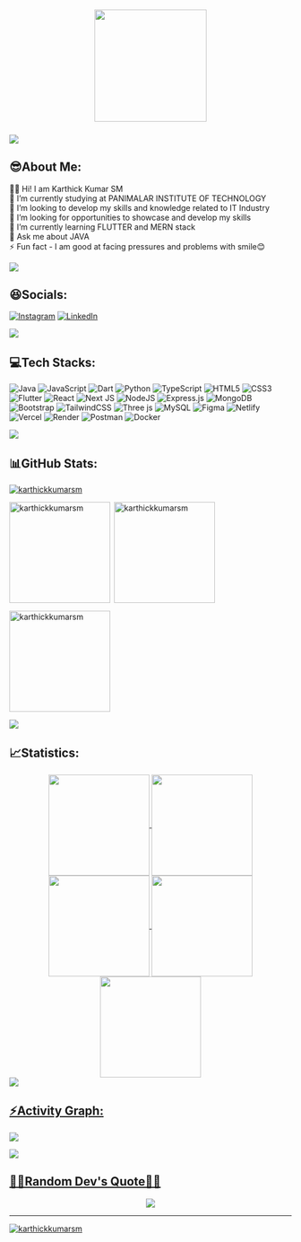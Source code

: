 <div align="left">
</div>

###

<div align="center">
  <img height="200" src="https://giphy.com/embed/qgQUggAC3Pfv687qPC" wihttps://giphy.com/gifs/dommespace-domme-space-programador-qgQUggAC3Pfv687qPC"  />
</div>

###
<img src="https://user-images.githubusercontent.com/73097560/115834477-dbab4500-a447-11eb-908a-139a6edaec5c.gif"><h2 align="left">😎About Me:</h2>
🙋‍♂️ Hi! I am Karthick Kumar SM<br>🔭 I’m currently studying at PANIMALAR INSTITUTE OF TECHNOLOGY<br>👯 I’m looking to develop my skills and knowledge related to IT Industry<br>🤝 I’m looking for opportunities to showcase and develop my skills<br>🌱 I’m currently learning FLUTTER and MERN stack<br>💬 Ask me about JAVA<br>⚡ Fun fact - I am good at facing pressures and problems with smile😊


<img src="https://user-images.githubusercontent.com/73097560/115834477-dbab4500-a447-11eb-908a-139a6edaec5c.gif"><h2 align="left">😆Socials:</h2>
[![Instagram](https://img.shields.io/badge/Instagram-%23E4405F.svg?logo=Instagram&logoColor=white)](https://instagram.com/sm_karthick) [![LinkedIn](https://img.shields.io/badge/LinkedIn-%230077B5.svg?logo=linkedin&logoColor=white)](https://linkedin.com/in/karthick-kumar-sm) 

<img src="https://user-images.githubusercontent.com/73097560/115834477-dbab4500-a447-11eb-908a-139a6edaec5c.gif"><h2 align="left">💻Tech Stacks:</h2>

![Java](https://img.shields.io/badge/java-%23ED8B00.svg?style=for-the-badge&logo=openjdk&logoColor=white) ![JavaScript](https://img.shields.io/badge/javascript-%23323330.svg?style=for-the-badge&logo=javascript&logoColor=%23F7DF1E) ![Dart](https://img.shields.io/badge/dart-%230175C2.svg?style=for-the-badge&logo=dart&logoColor=white) ![Python](https://img.shields.io/badge/python-3670A0?style=for-the-badge&logo=python&logoColor=ffdd54) ![TypeScript](https://img.shields.io/badge/typescript-%23007ACC.svg?style=for-the-badge&logo=typescript&logoColor=white) ![HTML5](https://img.shields.io/badge/html5-%23E34F26.svg?style=for-the-badge&logo=html5&logoColor=white) ![CSS3](https://img.shields.io/badge/css3-%231572B6.svg?style=for-the-badge&logo=css3&logoColor=white) ![Flutter](https://img.shields.io/badge/Flutter-%2302569B.svg?style=for-the-badge&logo=Flutter&logoColor=white) ![React](https://img.shields.io/badge/react-%2320232a.svg?style=for-the-badge&logo=react&logoColor=%2361DAFB) ![Next JS](https://img.shields.io/badge/Next-black?style=for-the-badge&logo=next.js&logoColor=white) ![NodeJS](https://img.shields.io/badge/node.js-6DA55F?style=for-the-badge&logo=node.js&logoColor=white) ![Express.js](https://img.shields.io/badge/express.js-%23404d59.svg?style=for-the-badge&logo=express&logoColor=%2361DAFB) ![MongoDB](https://img.shields.io/badge/MongoDB-%234ea94b.svg?style=for-the-badge&logo=mongodb&logoColor=white) ![Bootstrap](https://img.shields.io/badge/bootstrap-%238511FA.svg?style=for-the-badge&logo=bootstrap&logoColor=white) ![TailwindCSS](https://img.shields.io/badge/tailwindcss-%2338B2AC.svg?style=for-the-badge&logo=tailwind-css&logoColor=white) ![Three js](https://img.shields.io/badge/threejs-black?style=for-the-badge&logo=three.js&logoColor=white) ![MySQL](https://img.shields.io/badge/mysql-%2300000f.svg?style=for-the-badge&logo=mysql&logoColor=white) ![Figma](https://img.shields.io/badge/figma-%23F24E1E.svg?style=for-the-badge&logo=figma&logoColor=white) ![Netlify](https://img.shields.io/badge/netlify-%23000000.svg?style=for-the-badge&logo=netlify&logoColor=#00C7B7) ![Vercel](https://img.shields.io/badge/vercel-%23000000.svg?style=for-the-badge&logo=vercel&logoColor=white) ![Render](https://img.shields.io/badge/Render-%46E3B7.svg?style=for-the-badge&logo=render&logoColor=white) ![Postman](https://img.shields.io/badge/Postman-FF6C37?style=for-the-badge&logo=postman&logoColor=white) ![Docker](https://img.shields.io/badge/docker-%230db7ed.svg?style=for-the-badge&logo=docker&logoColor=white)

<img src="https://user-images.githubusercontent.com/73097560/115834477-dbab4500-a447-11eb-908a-139a6edaec5c.gif"><h2 align="left">📊GitHub Stats:</h2>

<p align="left"> <a href="https://github.com/ryo-ma/github-profile-trophy"><img src="https://github-profile-trophy.vercel.app/?username=karthickkumarsm&theme=dark_lover" alt="karthickkumarsm" /></a> </p>

<img align="left" height="180em" src="https://github-readme-stats.vercel.app/api/top-langs/?username=karthickkumarsm&layout=compact&theme=highcontrast" alt=karthickkumarsm />

<p>&nbsp;<img align="center" height="180em" src="https://github-readme-stats.vercel.app/api?username=karthickkumarsm&show_icons=true&locale=en&theme=highcontrast" alt="karthickkumarsm" /></p>

<p><img align="center" height="180em" src="https://github-readme-streak-stats.herokuapp.com/?user=karthickkumarsm&theme=highcontrast" alt="karthickkumarsm" /></p>

<img src="https://user-images.githubusercontent.com/73097560/115834477-dbab4500-a447-11eb-908a-139a6edaec5c.gif"><h2 align="left">📈Statistics:</h2>
<div align="center">
<a href="https://github.com/karthickkumarsm">
<img align="center" src="http://github-profile-summary-cards.vercel.app/api/cards/stats?username=karthickkumarsm&theme=2077" height="180em" />
<img align="center" src="http://github-profile-summary-cards.vercel.app/api/cards/most-commit-language?username=karthickkumarsm&theme=2077" height="180em" />
<img align="center" src="http://github-profile-summary-cards.vercel.app/api/cards/repos-per-language?username=karthickkumarsm&theme=2077" height="180em" />
<img align="center" src="http://github-profile-summary-cards.vercel.app/api/cards/productive-time?username=karthickkumarsm&theme=2077" height="180em" />
<img align="center" src="http://github-profile-summary-cards.vercel.app/api/cards/profile-details?username=karthickkumarsm&theme=2077" height="180em" />
</div>
<img src="https://user-images.githubusercontent.com/73097560/115834477-dbab4500-a447-11eb-908a-139a6edaec5c.gif"><h2 align="left">⚡Activity Graph:</h2>
<img align="center" src="https://github-readme-activity-graph.vercel.app/graph?username=karthickkumarsm&theme=github-compact"/>

<img src="https://user-images.githubusercontent.com/73097560/115834477-dbab4500-a447-11eb-908a-139a6edaec5c.gif"><h2 align="left">👨‍💻Random Dev's Quote👩‍💻</h2>
<div align="center">
  
![](https://quotes-github-readme.vercel.app/api?type=horizontal&theme=radical)

---

<p align="left"> <img src="https://komarev.com/ghpvc/?username=karthickkumarsm&label=Profile%20views&color=0e75b6&style=flat" alt="karthickkumarsm" /> </p>

<!-- Proudly created with GPRM ( https://gprm.itsvg.in ) -->
